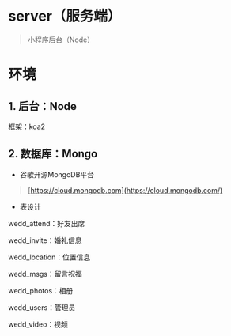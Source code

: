 # server（服务端）

> 小程序后台（Node）

# 环境

## 1. 后台：Node

框架：koa2

## 2. 数据库：Mongo

- 谷歌开源MongoDB平台

> [https://cloud.mongodb.com](https://cloud.mongodb.com/)

- 表设计

wedd_attend：好友出席

wedd_invite：婚礼信息

wedd_location：位置信息

wedd_msgs：留言祝福

wedd_photos：相册

wedd_users：管理员

wedd_video：视频
